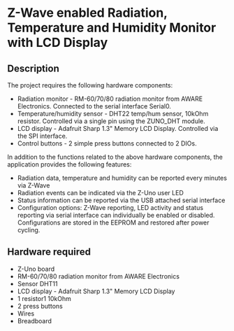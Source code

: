 # Z-Wave enabled Radiation, Temperature and Humidity Monitor with LCD Display

## Description

The project requires the following hardware components:
  * Radiation monitor - RM-60/70/80 radiation monitor from AWARE Electronics. Connected to the serial interface Serial0.
  * Temperature/humidity sensor - DHT22 temp/hum sensor, 10kOhm resistor. Controlled via a single pin using the ZUNO_DHT module.
  * LCD display - Adafruit Sharp 1.3" Memory LCD Display. Controlled via the SPI interface.
  * Control buttons - 2 simple press buttons connected to 2 DIOs.

In addition to the functions related to the above hardware components, the application provides the following features:
  * Radiation data, temperature and humidity can be reported every minutes via Z-Wave
  * Radiation events can be indicated via the Z-Uno user LED
  * Status information can be reported via the USB attached serial interface
  * Configuration options: Z-Wave reporting, LED activity and status reporting via serial interface can individually be enabled or disabled. Configurations are stored in the EEPROM and restored after power cycling.


## Hardware required

  * Z-Uno board
  * RM-60/70/80 radiation monitor from AWARE Electronics
  * Sensor DHT11
  * LCD display - Adafruit Sharp 1.3" Memory LCD Display
  * 1 resistor1 10kOhm
  * 2 press buttons
  * Wires
  * Breadboard
